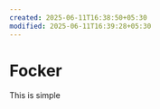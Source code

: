 ```yaml
---
created: 2025-06-11T16:38:50+05:30
modified: 2025-06-11T16:39:28+05:30
---
```


# Focker

This is simple
